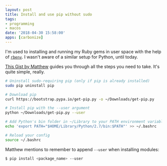 ```yaml
---
layout: post
title: Install and use pip without sudo
tags:
- programming
- macos
date: '2018-04-30 15:58:00'
apps: [carbonize]
---
```

I'm used to installing and running my Ruby gems in user space with the help of [`rbenv`](https://github.com/rbenv/rbenv). I wasn't aware of a similar setup for Python, until today.

[This Gist by Matthew](https://gist.github.com/haircut/14705555d58432a5f01f9188006a04ed) guides you through all the steps you need to take. It's quite simple, really.

``` bash
# Uninstall sudo-requiring pip (only if pip is already installed)
sudo pip uninstall pip

# Download pip
curl https://bootstrap.pypa.io/get-pip.py -o ~/Downloads/get-pip.py

# Install pip with the --user argument 
python ~/Downloads/get-pip.py --user

# Add Python's bin folder in ~/Library to your PATH environment variable
echo 'export PATH="$HOME/Library/Python/2.7/bin:$PATH"' >> ~/.bashrc

# Reload your config
source ~/.bashrc
```

Matthew mentions to remember to append `--user` when installing modules:
``` bash
$ pip install <package_name> --user
```
